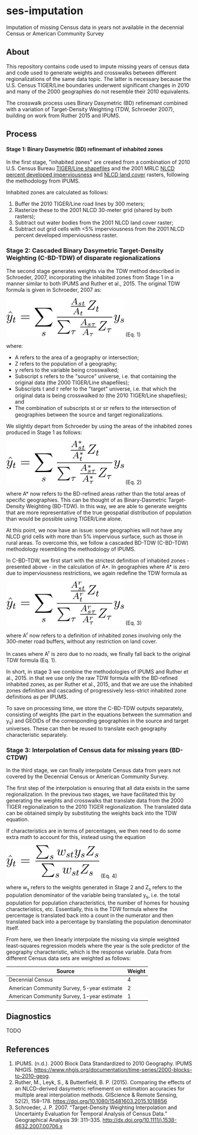 # ses-imputation

Imputation of missing Census data in years not available in the decennial Census or American Community Survey

## About

This repository contains code used to impute missing years of census data and code used to generate weights and crosswalks between different regionalizations of the same data topic. The latter is necessary because the U.S. Census TIGER/Line boundaries underwent significant changes in 2010 and many of the 2000 geographies do not resemble their 2010 equivalents.

The crosswalk process uses Binary Dasymetric (BD) refinemant combined with a variation of Target-Density Weighting (TDW, Schroeder 2007), building on work from Ruther 2015 and IPUMS.

## Process

#### Stage 1: Binary Dasymetric (BD) refinemant of inhabited zones

In the first stage, "inhabited zones" are created from a combination of 2010 U.S. Census Bureau [TIGER/Line shapefiles](https://www.census.gov/geographies/mapping-files/time-series/geo/tiger-line-file.html) and the 2001 MRLC [NLCD percent developed imperviousness](https://www.mrlc.gov/data/nlcd-2001-percent-developed-imperviousness-conus) and [NLCD land cover](https://www.mrlc.gov/data/nlcd-2001-land-cover-conus) rasters, following the methodology from IPUMS.

Inhabited zones are calculated as follows:

1. Buffer the 2010 TIGER/Line road lines by 300 meters;
2. Rasterize these to the 2001 NLCD 30-meter grid (shared by both rasters);
3. Subtract out water bodies from the 2001 NLCD land cover raster;
4. Subtract out grid cells with <5% imperviousness from the 2001 NLCD percent developed imperviousness raster.

### Stage 2: Cascaded Binary Dasymetric Target-Density Weighting (C-BD-TDW) of disparate regionalizations

The second stage generates weights via the TDW method described in Schroeder, 2007, incorporating the inhabited zones from Stage 1 in a manner similar to both IPUMS and Ruther et al., 2015. The original TDW formula is given in Schroeder, 2007 as:

![](static/tdw.svg) (Eq. 1)

where:

* A refers to the area of a geography or intersection;
* Z refers to the population of a geography;
* y refers to the variable being crosswalked;
* Subscript s refers to the "source" universe, i.e. that containing the original data (the 2000 TIGER/Line shapefiles);
* Subscripts t and 𝜏 refer to the "target" universe, i.e. that which the original data is being crosswalked *to* (the 2010 TIGER/Line shapefiles); and
* The combination of subscripts st or s𝜏 refers to the intersection of geographies between the source and target regionalizations.

We slightly depart from Schroeder by using the areas of the inhabited zones produced in Stage 1 as follows:

![](static/tdw2.svg) (Eq. 2)

where A\* now refers to the BD-refined areas rather than the total areas of specific geographies. This can be thought of as Binary-Dasmetric Target-Density Weighting (BD-TDW). In this way, we are able to generate weights that are more representative of the true geospatial distribution of population than would be possible using TIGER/Line alone.

At this point, we now have an issue: some geographies will not have any NLCD grid cells with more than 5% impervious surface, such as those in rural areas. To overcome this, we follow a cascaded BD-TDW (C-BD-TDW) methodology resembling the methodology of IPUMS.

In C-BD-TDW, we first start with the strictest definition of inhabited zones - presented above - in the calculation of A\*. In geographies where A\* is zero due to imperviousness restrictions, we again redefine the TDW formula as

![](static/tdw3.svg) (Eq. 3)

where A<sup>r</sup> now refers to a definition of inhabited zones involving only the 300-meter road buffers, without any restriction on land cover.

In cases where A<sup>r</sup> is zero due to no roads, we finally fall back to the original TDW formula (Eq. 1).

In short, in stage 3 we combine the methodologies of IPUMS and Ruther et al., 2015. in that we use only the raw TDW formula with the BD-refined inhabited zones, as per Ruther et al., 2015, and that we are use the inhabited zones definition and cascading of progressively less-strict inhabited zone definitions as per IPUMS.

To save on processing time, we store the C-BD-TDW outputs separately, consisting of weights (the part in the equations between the summation and y<sub>s</sub>) and GEOIDs of the corresponding geographies in the source and target universes. These can then be reused to translate each geography characteristic separately.

### Stage 3: Interpolation of Census data for missing years (BD-CTDW)

In the third stage, we can finally interpolate Census data from years not covered by the Decennial Census or American Community Survey.

The first step of the interpolation is ensuring that all data exists in the same regionalization. In the previous two stages, we have facilitated this by generating the weights and crosswalks that translate data from the 2000 TIGER regionalization to the 2010 TIGER regionalization. The translated data can be obtained simply by substituting the weights back into the TDW equation.

If characteristics are in terms of percentages, we then need to do some extra math to account for this, instead using the equation

![](static/tdwpct.svg) (Eq. 4)

where w<sub>s</sub> refers to the weights generated in Stage 2 and Z<sub>s</sub> refers to the population denominator of the variable being translated y<sub>s</sub>, i.e. the total population for population characteristics, the number of homes for housing characteristics, etc. Essentially, this is the TDW formula where the percentage is translated back into a count in the numerator and then translated back into a percentage by translating the population denominator itself.

From here, we then linearly interpolate the missing via simple weighted least-squares regression models where the year is the sole predictor of the geography characteristic, which is the response variable. Data from different Census data sets are weighted as follows:

| Source                                     | Weight |
|--------------------------------------------|--------|
| Decennial Census                           | 4      |
| American Community Survey, 5-year estimate | 2      |
| American Community Survey, 1-year estimate | 1      |

## Diagnostics

TODO

## References

1. IPUMS. (n.d.). 2000 Block Data Standardized to 2010 Geography. IPUMS NHGIS. https://www.nhgis.org/documentation/time-series/2000-blocks-to-2010-geog. 
2. Ruther, M., Leyk, S., & Buttenfield, B. P. (2015). Comparing the effects of an NLCD-derived dasymetric refinement on estimation accuracies for multiple areal interpolation methods. GIScience & Remote Sensing, 52(2), 158–178. https://doi.org/10.1080/15481603.2015.1018856 
2. Schroeder, J. P. 2007. “Target-Density Weighting Interpolation and Uncertainty Evaluation for Temporal Analysis of Census Data.” Geographical Analysis 39: 311–335. http://dx.doi.org/10.1111/j.1538-4632.2007.00706.x

